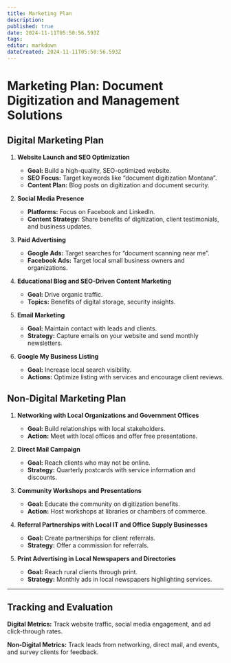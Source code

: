 ```yaml
---
title: Marketing Plan
description: 
published: true
date: 2024-11-11T05:50:56.593Z
tags: 
editor: markdown
dateCreated: 2024-11-11T05:50:56.593Z
---
```


# Marketing Plan: Document Digitization and Management Solutions

## Digital Marketing Plan

1. **Website Launch and SEO Optimization**  
   - **Goal:** Build a high-quality, SEO-optimized website.
   - **SEO Focus:** Target keywords like “document digitization Montana”.
   - **Content Plan:** Blog posts on digitization and document security.

2. **Social Media Presence**  
   - **Platforms:** Focus on Facebook and LinkedIn.
   - **Content Strategy:** Share benefits of digitization, client testimonials, and business updates.

3. **Paid Advertising**  
   - **Google Ads:** Target searches for “document scanning near me”.
   - **Facebook Ads:** Target local small business owners and organizations.

4. **Educational Blog and SEO-Driven Content Marketing**  
   - **Goal:** Drive organic traffic.
   - **Topics:** Benefits of digital storage, security insights.

5. **Email Marketing**  
   - **Goal:** Maintain contact with leads and clients.
   - **Strategy:** Capture emails on your website and send monthly newsletters.

6. **Google My Business Listing**  
   - **Goal:** Increase local search visibility.
   - **Actions:** Optimize listing with services and encourage client reviews.

## Non-Digital Marketing Plan

1. **Networking with Local Organizations and Government Offices**  
   - **Goal:** Build relationships with local stakeholders.
   - **Action:** Meet with local offices and offer free presentations.

2. **Direct Mail Campaign**  
   - **Goal:** Reach clients who may not be online.
   - **Strategy:** Quarterly postcards with service information and discounts.

3. **Community Workshops and Presentations**  
   - **Goal:** Educate the community on digitization benefits.
   - **Action:** Host workshops at libraries or chambers of commerce.

4. **Referral Partnerships with Local IT and Office Supply Businesses**  
   - **Goal:** Create partnerships for client referrals.
   - **Strategy:** Offer a commission for referrals.

5. **Print Advertising in Local Newspapers and Directories**  
   - **Goal:** Reach rural clients through print.
   - **Strategy:** Monthly ads in local newspapers highlighting services.

---

## Tracking and Evaluation

**Digital Metrics:** Track website traffic, social media engagement, and ad click-through rates.

**Non-Digital Metrics:** Track leads from networking, direct mail, and events, and survey clients for feedback.